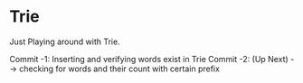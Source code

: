 # Trie

Just Playing around with Trie. 

Commit -1: Inserting and verifying words exist in Trie
Commit -2: (Up Next) --> checking for words and their count with certain prefix
